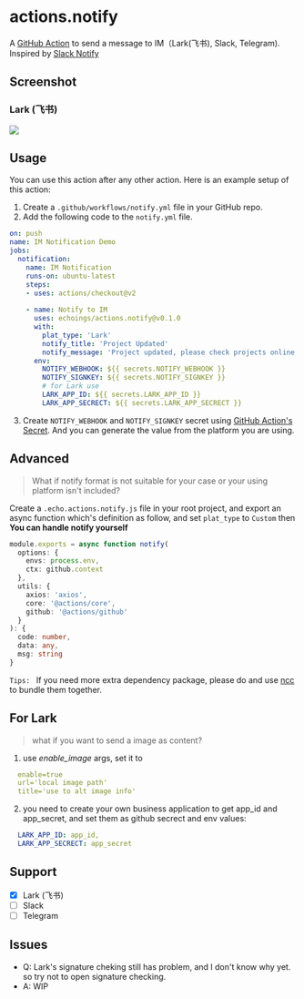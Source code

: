 # actions.notify

A [GitHub Action](https://github.com/features/actions) to send a message to IM（Lark(飞书), Slack, Telegram). Inspired by [Slack Notify](https://github.com/marketplace/actions/slack-notify)

## **Screenshot**
### Lark (飞书)
![](https://cdn.jsdelivr.net/gh/echoings/un@l/assets/20210112152617.png)

## Usage

You can use this action after any other action. Here is an example setup of this action:

1. Create a `.github/workflows/notify.yml` file in your GitHub repo.
2. Add the following code to the `notify.yml` file.

```yml
on: push
name: IM Notification Demo
jobs:
  notification:
    name: IM Notification
    runs-on: ubuntu-latest
    steps:
    - uses: actions/checkout@v2
    
    - name: Notify to IM
      uses: echoings/actions.notify@v0.1.0
      with:
        plat_type: 'Lark'
        notify_title: 'Project Updated'
        notify_message: 'Project updated, please check projects online status'
      env:
        NOTIFY_WEBHOOK: ${{ secrets.NOTIFY_WEBHOOK }}
        NOTIFY_SIGNKEY: ${{ secrets.NOTIFY_SIGNKEY }}
        # for Lark use
        LARK_APP_ID: ${{ secrets.LARK_APP_ID }}
        LARK_APP_SECRECT: ${{ secrets.LARK_APP_SECRECT }}
```

3. Create `NOTIFY_WEBHOOK` and `NOTIFY_SIGNKEY` secret using [GitHub Action's Secret](https://help.github.com/en/actions/configuring-and-managing-workflows/creating-and-storing-encrypted-secrets#creating-encrypted-secrets-for-a-repository). And you can generate the value from the platform you are using.

## Advanced

> What if notify format is not suitable for your case or your using platform isn't included?

Create a `.echo.actions.notify.js` file in your root project, and export an async function which's definition as follow, and set `plat_type` to `Custom` then **You can handle notify yourself**

```Typescript
module.exports = async function notify(
  options: {
    envs: process.env,
    ctx: github.context
  },
  utils: {
    axios: 'axios',
    core: '@actions/core',
    github: '@actions/github'
  }
): {
  code: number,
  data: any,
  msg: string
}
```
`Tips: ` If you need more extra dependency package, please do and use [ncc](https://github.com/vercel/ncc#readme) to bundle them together.

## For Lark
> what if you want to send a image as content?
1. use *enable_image* args, set it to
```yaml 
  enable=true
  url='local image path'
  title='use to alt image info'
```

2. you need to create your own business application to get app_id and app_secret, and set them as github secrect and env values:
```yaml
  LARK_APP_ID: app_id,
  LARK_APP_SECRECT: app_secret
```
## Support
- [x] Lark (飞书)
- [ ] Slack
- [ ] Telegram

## Issues
+ Q: Lark's signature cheking still has problem, and I don't know why yet. so try not to open signature checking.
+ A: WIP
